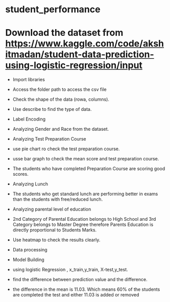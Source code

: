 
# student_performance

# Download the dataset from https://www.kaggle.com/code/akshitmadan/student-data-prediction-using-logistic-regression/input

- Import libraries

- Access the folder path to access the csv file

- Check the shape of the data (rowa, columns).

- Use describe to find the type of data.

- Label Encoding 

- Analyzing Gender and Race from the dataset.

- Analyzing Test Preparation Course

- use pie chart ro check the test preparation course.

- usse bar graph to check the mean score and test preparation course.

- The students who have completed Preparation Course are scoring good scores.

- Analyzing Lunch

- The students who get standard lunch are performing better in exams than the students with free/reduced lunch.

- Analyzing parental level of education

- 2nd Category of Parental Education belongs to High School and 3rd Category belongs to Master Degree therefore Parents Education is directly proportional to Students Marks.

-  Use heatmap to check the results clearly.

- Data processing

- Model Building

- using logistic Regression , x_train,y_train, X-test,y_test.

- find the difference between prediction value and the difference.

- the difference in the mean is 11.03. Which means 60% of the students are completed the test and either 11.03 is added or removed 
